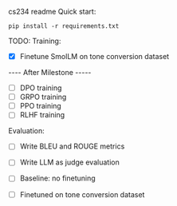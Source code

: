cs234 readme
Quick start:
```
pip install -r requirements.txt
```

TODO:
Training:
- [x] Finetune SmolLM on tone conversion dataset

---- After Milestone ----- 
- [ ] DPO training
- [ ] GRPO training
- [ ] PPO training
- [ ] RLHF training

Evaluation:
- [ ] Write BLEU and ROUGE metrics
- [ ] Write LLM as judge evaluation
- [ ] Baseline: no finetuning 
- [ ] Finetuned on tone conversion dataset

